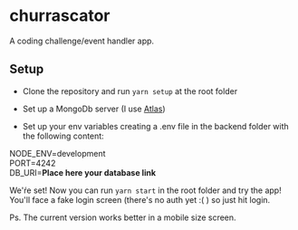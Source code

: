 # churrascator
A coding challenge/event handler app.

## Setup

- Clone the repository and run ```yarn setup``` at the root folder
- Set up a MongoDb server (I use [Atlas](https://www.mongodb.com/cloud/atlas))

- Set up your env variables creating a .env file in the backend folder with the following content:

NODE_ENV=development<br />
PORT=4242<br />
DB_URI=**Place here your database link**<br />

We'ŕe set! Now you can run ```yarn start``` in the root folder and try the app!
You'll face a fake login screen (there's no auth yet :( ) so just hit login.


Ps. The current version works better in a mobile size screen.
